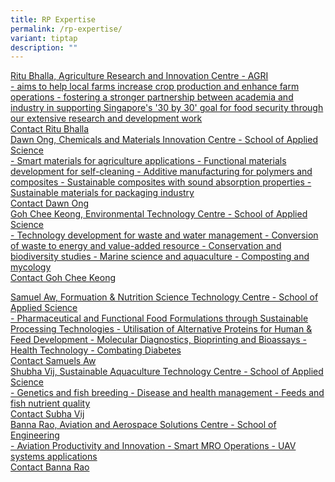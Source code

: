 ```yaml
---
title: RP Expertise
permalink: /rp-expertise/
variant: tiptap
description: ""
---
```

<p></p>
<div class="isomer-card-grid"><a rel="noopener noreferrer nofollow" href="Mailto:ritu_bhalla@rp.edu.sg" class="isomer-card"><div class="isomer-card-body"><div class="isomer-card-title">Ritu Bhalla, Agriculture Research and Innovation Centre - AGRI</div><div class="isomer-card-description"> - aims to help local farms increase crop production and enhance farm operations
 - fostering a stronger partnership between academia and industry in supporting 
   Singapore's '30 by 30' goal for food security through our extensive research and 
  development work</div><div class="isomer-card-link">Contact Ritu Bhalla</div></div></a>
<a rel="noopener noreferrer nofollow" href="Mailto:dawn_ong@rp.edu.sg" class="isomer-card">
<div class="isomer-card-body">
<div class="isomer-card-title">Dawn Ong, Chemicals and Materials Innovation Centre - School of Applied
Science</div>
<div class="isomer-card-description">- Smart materials for agriculture applications - Functional materials
development for self-cleaning - Additive manufacturing for polymers and
composites - Sustainable composites with sound absorption properties -
Sustainable materials for packaging industry</div>
<div class="isomer-card-link">Contact Dawn Ong</div>
</div>
</a><a rel="noopener noreferrer nofollow" href="Mailto:goh_chee_keong@rp.edu.sg" class="isomer-card"><div class="isomer-card-body"><div class="isomer-card-title">Goh Chee Keong, Environmental Technology Centre - School of Applied Science</div><div class="isomer-card-description"> - Technology development for waste and water management
 - Conversion of waste to energy and value-added resource
 - Conservation and biodiversity studies
 - Marine science and aquaculture
 - Composting and mycology</div><div class="isomer-card-link">Contact Goh Chee Keong</div></div></a>
</div>
<p></p>
<div class="isomer-card-grid"><a rel="noopener noreferrer nofollow" href="Mailto:samuel_aw@rp.edu.sg" class="isomer-card"><div class="isomer-card-body"><div class="isomer-card-title">Samuel Aw, Formuation &amp; Nutrition Science Technology Centre - School of Applied Science</div><div class="isomer-card-description"> - Pharmaceutical and Functional Food Formulations through 
   Sustainable Processing Technologies
 - Utilisation of Alternative Proteins for Human &amp; Feed Development
 - Molecular Diagnostics, Bioprinting and Bioassays
 - Health Technology
 - Combating Diabetes</div><div class="isomer-card-link">Contact Samuels Aw</div></div></a>
<a rel="noopener noreferrer nofollow" href="Mailto:shubha_vij@rp.edu.sg" class="isomer-card">
<div class="isomer-card-body">
<div class="isomer-card-title">Shubha Vij, Sustainable Aquaculture Technology Centre - School of Applied
Science</div>
<div class="isomer-card-description">- Genetics and fish breeding - Disease and health management - Feeds and
fish nutrient quality</div>
<div class="isomer-card-link">Contact Subha Vij</div>
</div>
</a><a rel="noopener noreferrer nofollow" href="Mailto:banna_rao@rp.edu.sg" class="isomer-card"><div class="isomer-card-body"><div class="isomer-card-title">Banna Rao, Aviation and Aerospace Solutions Centre - School of Engineering</div><div class="isomer-card-description"> - Aviation Productivity and Innovation
 - Smart MRO Operations
 - UAV systems applications</div><div class="isomer-card-link">Contact Banna Rao</div></div></a>
</div>
<p></p>